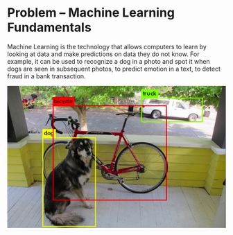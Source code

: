 # Problem – Machine Learning Fundamentals

Machine Learning is the technology that allows computers to learn by looking at data and make predictions on data they do not know.
For example, it can be used to recognize a dog in a photo and spot it when dogs are seen in subsequent photos, to predict emotion in a text, to detect fraud in a bank transaction.

![Object-Tespiti](https://raw.githubusercontent.com/egecancevgin/bb_senaryolar/main/makine_ogrenimi_temelleri/obje_tespiti.png)
